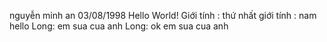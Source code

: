 nguyễn minh an
03/08/1998
Hello World!
Giới tính : thứ nhất
giới tính : nam
hello
Long: em sua cua anh
Long: ok em sua cua anh
